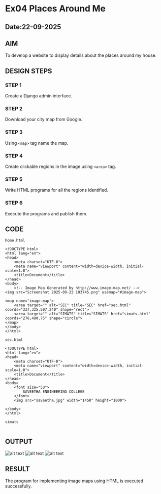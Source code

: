 # Ex04 Places Around Me
## Date:22-09-2025 

## AIM
To develop a website to display details about the places around my house.

## DESIGN STEPS

### STEP 1
Create a Django admin interface.

### STEP 2
Download your city map from Google.

### STEP 3
Using ```<map>``` tag name the map.

### STEP 4
Create clickable regions in the image using ```<area>``` tag.

### STEP 5
Write HTML programs for all the regions identified.

### STEP 6
Execute the programs and publish them.

## CODE
```
home.html

<!DOCTYPE html>
<html lang="en">
<head>
    <meta charset="UTF-8">
    <meta name="viewport" content="width=device-width, initial-scale=1.0">
    <title>Document</title>
</head>
<body>
    <!-- Image Map Generated by http://www.image-map.net/ -->
<img src="Screenshot 2025-09-22 103745.png" usemap="#image-map">

<map name="image-map">
    <area target="" alt="SEC" title="SEC" href="sec.html" coords="337,325,507,240" shape="rect">
    <area target="" alt="SIMATS" title="SIMATS" href="simats.html" coords="278,490,75" shape="circle">
</map>
</body>
</html>

sec.html

<!DOCTYPE html>
<html lang="en">
<head>
    <meta charset="UTF-8">
    <meta name="viewport" content="width=device-width, initial-scale=1.0">
    <title>Document</title>
</head>
<body>
    <font size="50">
        SAVEETHA ENGINEERING COLLEGE
    </font>
    <img src="saveetha.jpg" width="1450" height="1000">

</body>
</html>

simats 


```

## OUTPUT

![alt text](<../Screenshot (33).png>)
![alt text](<../Screenshot (34).png>)
![alt text](<../Screenshot (35).png>)



## RESULT
The program for implementing image maps using HTML is executed successfully.
